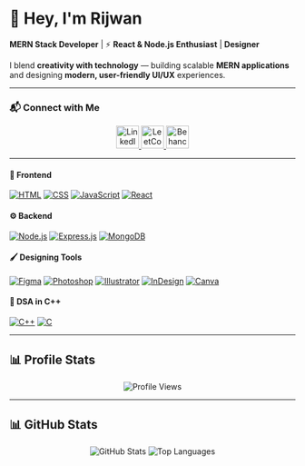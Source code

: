 # 👋 Hey, I'm Rijwan  

 **MERN Stack Developer** | ⚡ **React & Node.js Enthusiast** | **Designer**  

I blend **creativity with technology** — building scalable **MERN applications** and designing **modern, user-friendly UI/UX** experiences.  

---

### 📬 Connect with Me
<p align="center">
  <a href="https://www.linkedin.com/in/rijwanln/" target="_blank">
    <img src="https://cdn.jsdelivr.net/gh/devicons/devicon/icons/linkedin/linkedin-original.svg" alt="LinkedIn" height="40" width="40"/>
  </a>
  <a href="https://leetcode.com/u/__rijwan/" target="_blank">
    <img src="https://upload.wikimedia.org/wikipedia/commons/1/19/LeetCode_logo_black.png" alt="LeetCode" height="40" width="40"/>
  </a>
  <a href="https://www.behance.net/rijwanhusain" target="_blank">
    <img src="https://img.shields.io/badge/Behance-0057FF?style=for-the-badge&logo=behance&logoColor=white" alt="Behance" height="40"/>
  </a>
</p>


---

#### 🎨 Frontend
[![HTML](https://img.shields.io/badge/HTML5-%23E34F26?style=for-the-badge&logo=html5&logoColor=white)]()
[![CSS](https://img.shields.io/badge/CSS3-%231572B6?style=for-the-badge&logo=css3&logoColor=white)]()
[![JavaScript](https://img.shields.io/badge/JavaScript-%23F7DF1E?style=for-the-badge&logo=javascript&logoColor=black)]()
[![React](https://img.shields.io/badge/React-%2361DAFB?style=for-the-badge&logo=react&logoColor=black)]()

#### ⚙️ Backend
[![Node.js](https://img.shields.io/badge/Node.js-%23339933?style=for-the-badge&logo=node.js&logoColor=white)]()
[![Express.js](https://img.shields.io/badge/Express.js-%23404d59?style=for-the-badge&logo=express&logoColor=white)]()
[![MongoDB](https://img.shields.io/badge/MongoDB-%2347A248?style=for-the-badge&logo=mongodb&logoColor=white)]()

#### 🖌️ Designing Tools
[![Figma](https://img.shields.io/badge/Figma-%23F24E1E?style=for-the-badge&logo=figma&logoColor=white)]()
[![Photoshop](https://img.shields.io/badge/Photoshop-%231876E7?style=for-the-badge&logo=adobe-photoshop&logoColor=white)]()
[![Illustrator](https://img.shields.io/badge/Illustrator-%23FF9A00?style=for-the-badge&logo=adobe-illustrator&logoColor=white)]()
[![InDesign](https://img.shields.io/badge/InDesign-%23FF3366?style=for-the-badge&logo=adobe-indesign&logoColor=white)]()
[![Canva](https://img.shields.io/badge/Canva-%2300C4CC?style=for-the-badge&logo=canva&logoColor=white)]()

#### 📘 DSA in C++
[![C++](https://img.shields.io/badge/C++-%2300599C?style=for-the-badge&logo=c%2B%2B&logoColor=white)]()
[![C](https://img.shields.io/badge/C-%2300599C?style=for-the-badge&logo=c&logoColor=white)]()

---

## 📊 Profile Stats
<p align="center">
  <img src="https://img.shields.io/badge/Profile%20Views-1000+-blue" alt="Profile Views"/>
</p>

---

## 📊 GitHub Stats
<p align="center">
  <img src="https://github-readme-stats.vercel.app/api?username=rijwanofficials&show_icons=true&theme=react&hide_border=true" alt="GitHub Stats"/>  
  <img src="https://github-readme-stats.vercel.app/api/top-langs/?username=rijwanofficials&layout=compact&theme=react&hide_border=true" alt="Top Languages"/>
</p>
